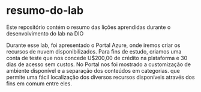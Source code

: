 # resumo-do-lab
Este repositório contém o resumo das lições aprendidas durante o desenvolvimento do lab na DIO

Durante esse lab, foi apresentado o Portal Azure, onde iremos criar os recursos de nuvem disponibilizados. Para fins de estudo, criamos uma conta de teste que nos concede U$200,00 de crédito na plataforma e 30 dias de acesso sem custos. No Portal nos foi mostrado a customização de ambiente disponível e a separação dos conteúdos em categorias. que permite uma fácil localização dos diversos recursos disponíveis através dos fins em comum entre eles.
